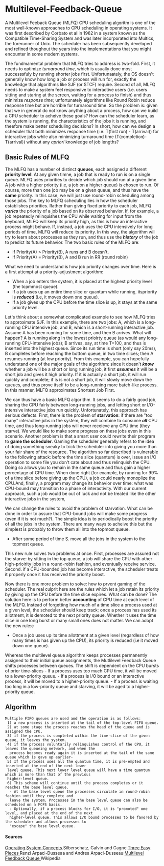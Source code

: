 # Multilevel-Feedback-Queue

A Multilevel Feeback Queue (MLFQ) CPU scheduling algoritm is one of the most well-known approaches to CPU scheduling in operating systems. It was first described by 
Corbato et al in 1962 in a system known as the Compatible Time-Sharing System and was later incorporated into Multics, the forerunner of Unix. The scheduler has been
subsequently developed and refined thoughout the years into the implementations that you might encounter in some modern systems.

The fundmamental problem that MLFQ tries to address is two-fold. First, it needs to optimize <em>turnaround time</em>, which is usually done most successsfuly by 
running shorter jobs first. Unfortunaately, the OS doesn't generally know how long a job or process will run for, exactly the knowledge that algorithms like SJF
(or STCF) require. Second of all, MLFQ needs to make a system feel responsive to interactive users (i.e. users sitting and staring at the screen, waiting for a 
process to finish) and thus minimize <em>response time</em>; unfortunately algorithms like Round Robin reduce response time but are horrible for turnaround time. So 
the problem is: given that we in general do not know anything about a process, how can we build a CPU scheduler to acheive these goals? How can the scheduler learn,
as the system is running, the characteristics of the jobs it is running, and theefore make better scheduling decisions? In short, how can we design a scheduler that
both minimizes response time (i.e. T(first run) - T(arrival)) for interactive jobs while also minimizing turnaround time (T(completion)-T(arrival)) without any
<em>apriori</em> knowledge of job lengths?

## Basic Rules of MLFQ 
The MLFQ has a number of distinct **queues**, each assigned a different **priority level**. At any given timne, a job that is ready to run is on a single queue. 
MLFQ uses priorities to decide which job should run at a given time. A job with a higher priority (i.e, a job on a higher queue) is chosen to run. Of course, more
than one job may be on a given queue, and thus have the  **same** priority. In this case, we will just use round-robin scheduling among those jobs. The key to MLFQ
scheduling lies in how the scheduler establishes priorities. Rather than giving fixed priority to each job, MLFQ ***varies*** the priority of a job based on its
observed behavior. If, for example, a job repeatedly relinquishes the CPU while waiting for input from the keyboard, MLFQ will keep its priority high, as this is how
an interactive process might behave. If, instead, a job uses the CPU intensively for long periods of time, MLFQ will reduce its priority. In this way, the algorithm
will try to learn about processes as they run, and thus use the ***history*** of the job to predict its future behavior.
   The two basic rules of the MLFQ are:
   - If Priority(A) > Priority(B), A runs and B doesn't.
   - If Priority(A) = Priority(B), A and B run in RR (round robin)

What we need to understand is how job priority changes over time. Here is a first attempt at a priority-adjustment algorithm:
  - When a job enters the system, it is placed at the highest priority level (the topmmost queue).
  - If a job uses up an entire time slice or quantum while running, itspriority is ***reduced*** (i.e, it moves down one queue).
  - If a job gives up the CPU before the time slice is up, it stays at the same priority level.

Let's think about a somewhat complicated example to see how MLFQ tries to approximate SJF. In this example, there are two jobs: A, which is a long-running CPU intensive
job, and B, which is a short-running interactive job. Assume A has been running for some time, and then B arrives. What will happen? A is running along in the lowest
prioirty queue (as would any long-running CPU-intensive jobs); B arrives, say, at time T=100, and thus is inserted into the highest queue. Since its run time is short
(only say 20ms), B completes before reaching the bottom queue, in two time slices; then A resumes running (at low priority).
From this example, you can hopefully understand one of the major goals of the algorithm: since it doesn't ***know*** whether a job will be a short or long running 
job, it first ***assumes*** it will be a short job and gives it high priority. If it is actually a short job, it will run quickly and complete; if is is not a short job,
it will slowly move down the queues, and thus prove itself  to be a long-running more batch-like process. In this manner, MLFQ approximates Shortest Job First.

We can thus have a basic MLFQ algorithm. It seems to do a fairly good job, sharing the CPU fairly between long-running jobs, and letting short or I/O-intensive 
interactive jobs run quickly. Unfortunately, this approach has serious defects. First, there is the problem of **starvation**: if there are "too many" 
interactive jobs in the system, they will combine to consume ***all*** CPU time, and thus long-running jobs will never receieve any CPU time (they starve). We
would like to make some progress on these jobs even in this scenario. Another problem is that a smart user could rewrite their program to **game the scheduler**. 
Gaming the scheduler generally refers to the idea of doing something sneaky to trick the scheduler into giving you more than your fair share of the resource. The
algorithm so far described is vulnerable to the following attack: before the time slice (quantum) is over, issue an I/O operation to some file you don't cate about
and thus relinquish the CPU. Doing so allows you to remain in the same queue and thus gain a higher percentage of CPU time. When done right (for example, by running
for 99% of a time slice before giving up the CPU), a job could nearly monoplize the CPU.And, finally, a program may change its behavior over time: what was CPU-bound may transition to a phase of interactivity. With our current approach, such a job would be out of luck and not be treated like the other interactive jobs in the system,

We can change the rules to avoid the problem of starvation. What can be done in order to assure that CPU-bound jobs
will make some progress (even if it is not much?). The simple idea is to periodically boost the priority of all the
jobs in the system. There are many ways to acheive this but the simplest is probably to throw them all into the topmost
queue.
  - After some period of time S. move all the jobs in the system to the topmost queue.

This new rule solves two problems at once. First, processes are assured not the starve: by sitting in the top queue, a
job will share the CPU with other high-prioirity jobs in a round-robin fashion, and eventually receive service. Second.
if a CPU-bounded job has become interactive, the scheduler treats it properly once it has received the priority boost.

Now there is one more problem to solve: how to prvent gaming of the scheduler. The real culprit here are the rules which let a job retain its priority by giving up the CPU before the time slice expires. What can be done? The solution
here is to perform better **accounting** of CPU time at each level of the MLFQ. Instead of forgetting how much of a 
time slice a process used at a given level, the scheduler should keep track; once a process has used its allotment, it
is demoted to the next priority queue. Whether it uses the time slice in one long burst or many small ones does not
matter. We can adopt the new rule:c
   - Once a job uses up its time allottment at a given level (regardless of how many times is has given up the CPU), its priority is reduced (i.e it moved down one queue).

 Whereas the multilevel queue algorithm keeps processes permanently assigned to their initial queue assignments, the
 Mutlilevel Feedback Queue shifts processes between queues. The shift is dependent on the CPU bursts of prior 
 time-slices
    - If a process uses too much CPU time, it will be moved to a lower-priority queue.
    - If a process is I/O bound or an interactive process, it will be moved to a higher-priority queue.
    - If a process is waiting too long in a low-priority queue and starving, it will be aged to a higher-priority queue.

 <H2>Algorithm</H2>
    
    Multiple FIFO queues are used and the operation is as follows:
     1) a new process is inserted at the tail of the top-level FIFO queue.
     2) at some stage the process reaches the head of the queue and is assigned the CPU.
     3) if the process is completed within the time-slice of the given queue, it leaves the system.
     4) if the process voluntarily relinquishes control of the CPU, it leaves the queueing network, and when the 
      process becomes ready again it is inserted at the tail of the same queue which is gave up earlier-
     5) If the process uses all the quantum time, it is pre-empted and inserted at the end of the next lower
     level queue. This next lower level queue will have a time quantum which is more than that of the previous
     higher-level queue.
     6) This scheme will continue until the process completes or it reaches the base level queue.
      - At the base level queue the processes circulate in round-robin fashion until they complete and
      leave the system. Processes in the base level queue can also be scheduled on a FCFS basis.
      - Optionally, if a process blocks for I/O, it is "promoted" one level, and placed at the end of the next
      higher-level queue. This allows I/O bound processes to be favored by the scheduler and allows processes to
      "escape" the base level queue.
 
#### Sources
<a href="https://os.ecci.ucr.ac.cr/slides/Abraham-Silberschatz-Operating-System-Concepts-10th-2018.pdf"> Operating System Concepts </a> Silberschatz, Galvin and Gagne
<a href="https://drdineshsharma.com/Operating%20Systems.pdf"> Three Easy Pieces </a> Renzi Arpaci-Dusseaa and Andrea Arpaci-Dusseau
<a href="https://en.wikipedia.org/wiki/Multilevel_feedback_queue"> Multilevel Feedback Queue </a> Wikipedia
     
 
 



